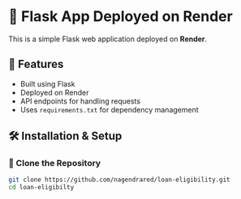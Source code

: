 # 🚀 Flask App Deployed on Render

This is a simple Flask web application deployed on **Render**.

## 📌 Features
- Built using Flask
- Deployed on Render
- API endpoints for handling requests
- Uses `requirements.txt` for dependency management

## 🛠️ Installation & Setup

### 🔹 Clone the Repository
```bash
git clone https://github.com/nagendrared/loan-eligibility.git
cd loan-eligibilty

